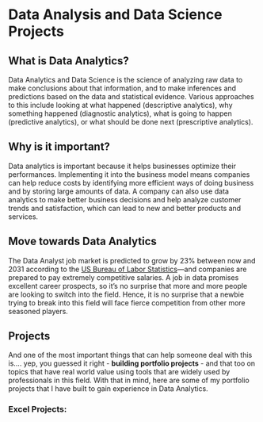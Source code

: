 # Data Analysis and Data Science Projects

## What is Data Analytics?

Data Analytics and Data Science is the science of analyzing raw data to make conclusions about that information, and to make inferences and predictions based on the data and statistical evidence. Various approaches to this include looking at what happened (descriptive analytics), why something happened (diagnostic analytics), what is going to happen (predictive analytics), or what should be done next (prescriptive analytics).

## Why is it important?

Data analytics is important because it helps businesses optimize their performances. Implementing it into the business model means companies can help reduce costs by identifying more efficient ways of doing business and by storing large amounts of data. A company can also use data analytics to make better business decisions and help analyze customer trends and satisfaction, which can lead to new and better products and services.

## Move towards Data Analytics

The Data Analyst job market is predicted to grow by 23% between now and 2031 according to the <a href="https://www.bls.gov/ooh/math/operations-research-analysts.htm" target="_blank">US Bureau of Labor Statistics</a>—and companies are prepared to pay extremely competitive salaries. A job in data promises excellent career prospects, so it’s no surprise that more and more people are looking to switch into the field. Hence, it is no surprise that a newbie trying to break into this field will face fierce competition from other more seasoned players. 

## Projects

And one of the most important things that can help someone deal with this is.... yep, you guessed it right - **building portfolio projects** - and that too on topics that have real world value using tools that are widely used by professionals in this field. With that in mind, here are some of my portfolio projects that I have built to gain experience in Data Analytics. 

### Excel Projects:
